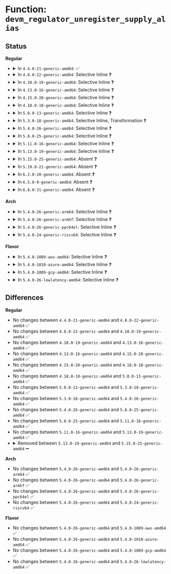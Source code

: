 # Function: <code>devm_regulator_unregister_supply_alias</code>

## Status
<b>Regular</b>
<ul>
<li>
<details>
<summary>In <code>4.4.0-21-generic-amd64</code>: ✅</summary>

```c
void devm_regulator_unregister_supply_alias(struct device * dev, const char * id)
```

```json
{
  "name": "devm_regulator_unregister_supply_alias",
  "collision_type": "Unique Global",
  "inline_type": "No",
  "funcs": [
    {
      "addr": 18446744071583951408,
      "name": "devm_regulator_unregister_supply_alias",
      "external": true,
      "loc": "drivers/regulator/devres.c:328",
      "file": "drivers/regulator/devres.c",
      "inline": "seen, unknown",
      "caller_inline": [],
      "caller_func": [
        "drivers/regulator/devres.c:devm_regulator_bulk_unregister_supply_alias",
        "drivers/regulator/devres.c:devm_regulator_bulk_register_supply_alias"
      ]
    }
  ],
  "symbols": [
    {
      "addr": 18446744071583951408,
      "name": "devm_regulator_unregister_supply_alias",
      "section": ".text",
      "bind": "STB_GLOBAL",
      "size": 102
    }
  ]
}
```
</details>
</li>
<li>
<details>
<summary>In <code>4.8.0-22-generic-amd64</code>: Selective Inline ❓</summary>

```c
void devm_regulator_unregister_supply_alias(struct device * dev, const char * id)
```

```json
{
  "name": "devm_regulator_unregister_supply_alias",
  "collision_type": "Unique Global",
  "inline_type": "Selective",
  "funcs": [
    {
      "addr": 18446744071584284560,
      "name": "devm_regulator_unregister_supply_alias",
      "external": true,
      "loc": "drivers/regulator/devres.c:331",
      "file": "drivers/regulator/devres.c",
      "inline": "not declared, inlined",
      "caller_inline": [],
      "caller_func": [
        "drivers/regulator/devres.c:devm_regulator_bulk_unregister_supply_alias",
        "drivers/regulator/devres.c:devm_regulator_bulk_register_supply_alias"
      ]
    }
  ],
  "symbols": [
    {
      "addr": 18446744071584284560,
      "name": "devm_regulator_unregister_supply_alias",
      "section": ".text",
      "bind": "STB_GLOBAL",
      "size": 102
    }
  ]
}
```
</details>
</li>
<li>
<details>
<summary>In <code>4.10.0-19-generic-amd64</code>: Selective Inline ❓</summary>

```c
void devm_regulator_unregister_supply_alias(struct device * dev, const char * id)
```

```json
{
  "name": "devm_regulator_unregister_supply_alias",
  "collision_type": "Unique Global",
  "inline_type": "Selective",
  "funcs": [
    {
      "addr": 18446744071584466400,
      "name": "devm_regulator_unregister_supply_alias",
      "external": true,
      "loc": "drivers/regulator/devres.c:328",
      "file": "drivers/regulator/devres.c",
      "inline": "not declared, inlined",
      "caller_inline": [],
      "caller_func": [
        "drivers/regulator/devres.c:devm_regulator_bulk_unregister_supply_alias",
        "drivers/regulator/devres.c:devm_regulator_bulk_register_supply_alias"
      ]
    }
  ],
  "symbols": [
    {
      "addr": 18446744071584466400,
      "name": "devm_regulator_unregister_supply_alias",
      "section": ".text",
      "bind": "STB_GLOBAL",
      "size": 102
    }
  ]
}
```
</details>
</li>
<li>
<details>
<summary>In <code>4.13.0-16-generic-amd64</code>: Selective Inline ❓</summary>

```c
void devm_regulator_unregister_supply_alias(struct device * dev, const char * id)
```

```json
{
  "name": "devm_regulator_unregister_supply_alias",
  "collision_type": "Unique Global",
  "inline_type": "Selective",
  "funcs": [
    {
      "addr": 18446744071584550912,
      "name": "devm_regulator_unregister_supply_alias",
      "external": true,
      "loc": "drivers/regulator/devres.c:314",
      "file": "drivers/regulator/devres.c",
      "inline": "not declared, inlined",
      "caller_inline": [],
      "caller_func": [
        "drivers/regulator/devres.c:devm_regulator_bulk_unregister_supply_alias",
        "drivers/regulator/devres.c:devm_regulator_bulk_register_supply_alias"
      ]
    }
  ],
  "symbols": [
    {
      "addr": 18446744071584550912,
      "name": "devm_regulator_unregister_supply_alias",
      "section": ".text",
      "bind": "STB_GLOBAL",
      "size": 87
    }
  ]
}
```
</details>
</li>
<li>
<details>
<summary>In <code>4.15.0-20-generic-amd64</code>: Selective Inline ❓</summary>

```c
void devm_regulator_unregister_supply_alias(struct device * dev, const char * id)
```

```json
{
  "name": "devm_regulator_unregister_supply_alias",
  "collision_type": "Unique Global",
  "inline_type": "Selective",
  "funcs": [
    {
      "addr": 18446744071584961184,
      "name": "devm_regulator_unregister_supply_alias",
      "external": true,
      "loc": "drivers/regulator/devres.c:314",
      "file": "drivers/regulator/devres.c",
      "inline": "not declared, inlined",
      "caller_inline": [],
      "caller_func": [
        "drivers/regulator/devres.c:devm_regulator_bulk_unregister_supply_alias",
        "drivers/regulator/devres.c:devm_regulator_bulk_register_supply_alias"
      ]
    }
  ],
  "symbols": [
    {
      "addr": 18446744071584961184,
      "name": "devm_regulator_unregister_supply_alias",
      "section": ".text",
      "bind": "STB_GLOBAL",
      "size": 87
    }
  ]
}
```
</details>
</li>
<li>
<details>
<summary>In <code>4.18.0-10-generic-amd64</code>: Selective Inline ❓</summary>

```c
void devm_regulator_unregister_supply_alias(struct device * dev, const char * id)
```

```json
{
  "name": "devm_regulator_unregister_supply_alias",
  "collision_type": "Unique Global",
  "inline_type": "Selective",
  "funcs": [
    {
      "addr": 18446744071585194144,
      "name": "devm_regulator_unregister_supply_alias",
      "external": true,
      "loc": "drivers/regulator/devres.c:314",
      "file": "drivers/regulator/devres.c",
      "inline": "not declared, inlined",
      "caller_inline": [],
      "caller_func": [
        "drivers/regulator/devres.c:devm_regulator_bulk_unregister_supply_alias",
        "drivers/regulator/devres.c:devm_regulator_bulk_register_supply_alias"
      ]
    }
  ],
  "symbols": [
    {
      "addr": 18446744071585194144,
      "name": "devm_regulator_unregister_supply_alias",
      "section": ".text",
      "bind": "STB_GLOBAL",
      "size": 87
    }
  ]
}
```
</details>
</li>
<li>
<details>
<summary>In <code>5.0.0-13-generic-amd64</code>: Selective Inline ❓</summary>

```c
void devm_regulator_unregister_supply_alias(struct device * dev, const char * id)
```

```json
{
  "name": "devm_regulator_unregister_supply_alias",
  "collision_type": "Unique Global",
  "inline_type": "Selective",
  "funcs": [
    {
      "addr": 18446744071585311680,
      "name": "devm_regulator_unregister_supply_alias",
      "external": true,
      "loc": "drivers/regulator/devres.c:314",
      "file": "drivers/regulator/devres.c",
      "inline": "not declared, inlined",
      "caller_inline": [],
      "caller_func": [
        "drivers/regulator/devres.c:devm_regulator_bulk_unregister_supply_alias",
        "drivers/regulator/devres.c:devm_regulator_bulk_register_supply_alias"
      ]
    }
  ],
  "symbols": [
    {
      "addr": 18446744071585311680,
      "name": "devm_regulator_unregister_supply_alias",
      "section": ".text",
      "bind": "STB_GLOBAL",
      "size": 87
    }
  ]
}
```
</details>
</li>
<li>
<details>
<summary>In <code>5.3.0-18-generic-amd64</code>: Selective Inline, Transformation ❓</summary>

```c
void devm_regulator_unregister_supply_alias(struct device * dev, const char * id)
```

```json
{
  "name": "devm_regulator_unregister_supply_alias",
  "collision_type": "Unique Global",
  "inline_type": "Selective",
  "funcs": [
    {
      "addr": 18446744071585524030,
      "name": "devm_regulator_unregister_supply_alias",
      "external": true,
      "loc": "drivers/regulator/devres.c:309",
      "file": "drivers/regulator/devres.c",
      "inline": "not declared, inlined",
      "caller_inline": [],
      "caller_func": [
        "drivers/regulator/devres.c:devm_regulator_bulk_unregister_supply_alias",
        "drivers/regulator/devres.c:devm_regulator_bulk_register_supply_alias"
      ]
    }
  ],
  "symbols": [
    {
      "addr": 18446744071585524030,
      "name": "devm_regulator_unregister_supply_alias.cold",
      "section": ".text",
      "bind": "STB_LOCAL",
      "size": 19
    },
    {
      "addr": 18446744071585523584,
      "name": "devm_regulator_unregister_supply_alias",
      "section": ".text",
      "bind": "STB_GLOBAL",
      "size": 89
    }
  ]
}
```
</details>
</li>
<li>
<details>
<summary>In <code>5.4.0-26-generic-amd64</code>: Selective Inline ❓</summary>

```c
void devm_regulator_unregister_supply_alias(struct device * dev, const char * id)
```

```json
{
  "name": "devm_regulator_unregister_supply_alias",
  "collision_type": "Unique Global",
  "inline_type": "Selective",
  "funcs": [
    {
      "addr": 18446744071585664752,
      "name": "devm_regulator_unregister_supply_alias",
      "external": true,
      "loc": "drivers/regulator/devres.c:309",
      "file": "drivers/regulator/devres.c",
      "inline": "not declared, inlined",
      "caller_inline": [],
      "caller_func": [
        "drivers/regulator/devres.c:devm_regulator_bulk_unregister_supply_alias",
        "drivers/regulator/devres.c:devm_regulator_bulk_register_supply_alias"
      ]
    }
  ],
  "symbols": [
    {
      "addr": 18446744071585664752,
      "name": "devm_regulator_unregister_supply_alias",
      "section": ".text",
      "bind": "STB_GLOBAL",
      "size": 87
    }
  ]
}
```
</details>
</li>
<li>
<details>
<summary>In <code>5.8.0-25-generic-amd64</code>: Selective Inline ❓</summary>

```c
void devm_regulator_unregister_supply_alias(struct device * dev, const char * id)
```

```json
{
  "name": "devm_regulator_unregister_supply_alias",
  "collision_type": "Unique Global",
  "inline_type": "Selective",
  "funcs": [
    {
      "addr": 18446744071586390486,
      "name": "devm_regulator_unregister_supply_alias",
      "external": true,
      "loc": "drivers/regulator/devres.c:309",
      "file": "drivers/regulator/devres.c",
      "inline": "not declared, inlined",
      "caller_inline": [
        "drivers/regulator/devres.c:devm_regulator_bulk_unregister_supply_alias",
        "drivers/regulator/devres.c:devm_regulator_bulk_unregister_supply_alias"
      ],
      "caller_func": [
        "drivers/regulator/devres.c:devm_regulator_bulk_register_supply_alias"
      ]
    }
  ],
  "symbols": [
    {
      "addr": 18446744071586390128,
      "name": "devm_regulator_unregister_supply_alias",
      "section": ".text",
      "bind": "STB_GLOBAL",
      "size": 87
    }
  ]
}
```
</details>
</li>
<li>
<details>
<summary>In <code>5.11.0-16-generic-amd64</code>: Selective Inline ❓</summary>

```c
void devm_regulator_unregister_supply_alias(struct device * dev, const char * id)
```

```json
{
  "name": "devm_regulator_unregister_supply_alias",
  "collision_type": "Unique Global",
  "inline_type": "Selective",
  "funcs": [
    {
      "addr": 18446744071586505462,
      "name": "devm_regulator_unregister_supply_alias",
      "external": true,
      "loc": "drivers/regulator/devres.c:311",
      "file": "drivers/regulator/devres.c",
      "inline": "not declared, inlined",
      "caller_inline": [
        "drivers/regulator/devres.c:devm_regulator_bulk_unregister_supply_alias",
        "drivers/regulator/devres.c:devm_regulator_bulk_unregister_supply_alias"
      ],
      "caller_func": [
        "drivers/regulator/devres.c:devm_regulator_bulk_register_supply_alias"
      ]
    }
  ],
  "symbols": [
    {
      "addr": 18446744071586505104,
      "name": "devm_regulator_unregister_supply_alias",
      "section": ".text",
      "bind": "STB_GLOBAL",
      "size": 87
    }
  ]
}
```
</details>
</li>
<li>
<details>
<summary>In <code>5.13.0-19-generic-amd64</code>: Selective Inline ❓</summary>

```c
void devm_regulator_unregister_supply_alias(struct device * dev, const char * id)
```

```json
{
  "name": "devm_regulator_unregister_supply_alias",
  "collision_type": "Unique Global",
  "inline_type": "Selective",
  "funcs": [
    {
      "addr": 18446744071586389622,
      "name": "devm_regulator_unregister_supply_alias",
      "external": true,
      "loc": "drivers/regulator/devres.c:311",
      "file": "drivers/regulator/devres.c",
      "inline": "not declared, inlined",
      "caller_inline": [
        "drivers/regulator/devres.c:devm_regulator_bulk_unregister_supply_alias",
        "drivers/regulator/devres.c:devm_regulator_bulk_unregister_supply_alias"
      ],
      "caller_func": [
        "drivers/regulator/devres.c:devm_regulator_bulk_register_supply_alias"
      ]
    }
  ],
  "symbols": [
    {
      "addr": 18446744071586389264,
      "name": "devm_regulator_unregister_supply_alias",
      "section": ".text",
      "bind": "STB_GLOBAL",
      "size": 87
    }
  ]
}
```
</details>
</li>
<li>
<details>
<summary>In <code>5.15.0-25-generic-amd64</code>: Absent ❓</summary>

```json
{
  "name": "devm_regulator_unregister_supply_alias",
  "collision_type": "Unique Static",
  "inline_type": "Full",
  "funcs": [
    {
      "addr": 18446744071592444953,
      "name": "devm_regulator_unregister_supply_alias",
      "external": false,
      "loc": "drivers/regulator/devres.c:270",
      "file": "drivers/regulator/devres.c",
      "inline": "not declared, inlined",
      "caller_inline": [
        "drivers/regulator/devres.c:devm_regulator_bulk_register_supply_alias"
      ],
      "caller_func": []
    }
  ],
  "symbols": []
}
```
</details>
</li>
<li>
<details>
<summary>In <code>5.19.0-21-generic-amd64</code>: Absent ❓</summary>

```json
{
  "name": "devm_regulator_unregister_supply_alias",
  "collision_type": "Unique Static",
  "inline_type": "Full",
  "funcs": [
    {
      "addr": 18446744071594312988,
      "name": "devm_regulator_unregister_supply_alias",
      "external": false,
      "loc": "drivers/regulator/devres.c:270",
      "file": "drivers/regulator/devres.c",
      "inline": "not declared, inlined",
      "caller_inline": [
        "drivers/regulator/devres.c:devm_regulator_bulk_register_supply_alias"
      ],
      "caller_func": []
    }
  ],
  "symbols": []
}
```
</details>
</li>
<li>
<details>
<summary>In <code>6.2.0-20-generic-amd64</code>: Absent ❓</summary>

```json
{
  "name": "devm_regulator_unregister_supply_alias",
  "collision_type": "Unique Static",
  "inline_type": "Full",
  "funcs": [
    {
      "addr": 18446744071589612759,
      "name": "devm_regulator_unregister_supply_alias",
      "external": false,
      "loc": "drivers/regulator/devres.c:492",
      "file": "drivers/regulator/devres.c",
      "inline": "not declared, inlined",
      "caller_inline": [
        "drivers/regulator/devres.c:devm_regulator_bulk_register_supply_alias"
      ],
      "caller_func": []
    }
  ],
  "symbols": []
}
```
</details>
</li>
<li>
<details>
<summary>In <code>6.5.0-9-generic-amd64</code>: Absent ❓</summary>

```json
{
  "name": "devm_regulator_unregister_supply_alias",
  "collision_type": "Unique Static",
  "inline_type": "Full",
  "funcs": [
    {
      "addr": 18446744071589916295,
      "name": "devm_regulator_unregister_supply_alias",
      "external": false,
      "loc": "drivers/regulator/devres.c:492",
      "file": "drivers/regulator/devres.c",
      "inline": "not declared, inlined",
      "caller_inline": [
        "drivers/regulator/devres.c:devm_regulator_bulk_register_supply_alias"
      ],
      "caller_func": []
    }
  ],
  "symbols": []
}
```
</details>
</li>
<li>
<details>
<summary>In <code>6.8.0-31-generic-amd64</code>: Absent ❓</summary>

```json
{
  "name": "devm_regulator_unregister_supply_alias",
  "collision_type": "Unique Static",
  "inline_type": "Full",
  "funcs": [
    {
      "addr": 18446744071590254327,
      "name": "devm_regulator_unregister_supply_alias",
      "external": false,
      "loc": "drivers/regulator/devres.c:492",
      "file": "drivers/regulator/devres.c",
      "inline": "not declared, inlined",
      "caller_inline": [
        "drivers/regulator/devres.c:devm_regulator_bulk_register_supply_alias"
      ],
      "caller_func": []
    }
  ],
  "symbols": []
}
```
</details>
</li>
</ul>
<b>Arch</b>
<ul>
<li>
<details>
<summary>In <code>5.4.0-26-generic-arm64</code>: Selective Inline ❓</summary>

```c
void devm_regulator_unregister_supply_alias(struct device * dev, const char * id)
```

```json
{
  "name": "devm_regulator_unregister_supply_alias",
  "collision_type": "Unique Global",
  "inline_type": "Selective",
  "funcs": [
    {
      "addr": 18446603336498326656,
      "name": "devm_regulator_unregister_supply_alias",
      "external": true,
      "loc": "drivers/regulator/devres.c:309",
      "file": "drivers/regulator/devres.c",
      "inline": "not declared, inlined",
      "caller_inline": [],
      "caller_func": [
        "drivers/regulator/devres.c:devm_regulator_bulk_unregister_supply_alias",
        "drivers/regulator/devres.c:devm_regulator_bulk_register_supply_alias"
      ]
    }
  ],
  "symbols": [
    {
      "addr": 18446603336498326656,
      "name": "devm_regulator_unregister_supply_alias",
      "section": ".text",
      "bind": "STB_GLOBAL",
      "size": 128
    }
  ]
}
```
</details>
</li>
<li>
<details>
<summary>In <code>5.4.0-26-generic-armhf</code>: Selective Inline ❓</summary>

```c
void devm_regulator_unregister_supply_alias(struct device * dev, const char * id)
```

```json
{
  "name": "devm_regulator_unregister_supply_alias",
  "collision_type": "Unique Global",
  "inline_type": "Selective",
  "funcs": [
    {
      "addr": 3231007168,
      "name": "devm_regulator_unregister_supply_alias",
      "external": true,
      "loc": "drivers/regulator/devres.c:309",
      "file": "drivers/regulator/devres.c",
      "inline": "not declared, inlined",
      "caller_inline": [],
      "caller_func": [
        "drivers/regulator/devres.c:devm_regulator_bulk_unregister_supply_alias",
        "drivers/regulator/devres.c:devm_regulator_bulk_register_supply_alias"
      ]
    }
  ],
  "symbols": [
    {
      "addr": 3231007168,
      "name": "devm_regulator_unregister_supply_alias",
      "section": ".text",
      "bind": "STB_GLOBAL",
      "size": 152
    }
  ]
}
```
</details>
</li>
<li>
<details>
<summary>In <code>5.4.0-26-generic-ppc64el</code>: Selective Inline ❓</summary>

```c
void devm_regulator_unregister_supply_alias(struct device * dev, const char * id)
```

```json
{
  "name": "devm_regulator_unregister_supply_alias",
  "collision_type": "Unique Global",
  "inline_type": "Selective",
  "funcs": [
    {
      "addr": 13835058055291504416,
      "name": "devm_regulator_unregister_supply_alias",
      "external": true,
      "loc": "drivers/regulator/devres.c:309",
      "file": "drivers/regulator/devres.c",
      "inline": "not declared, inlined",
      "caller_inline": [],
      "caller_func": [
        "drivers/regulator/devres.c:devm_regulator_bulk_unregister_supply_alias",
        "drivers/regulator/devres.c:devm_regulator_bulk_register_supply_alias"
      ]
    }
  ],
  "symbols": [
    {
      "addr": 13835058055291504416,
      "name": "devm_regulator_unregister_supply_alias",
      "section": ".text",
      "bind": "STB_GLOBAL",
      "size": 136
    }
  ]
}
```
</details>
</li>
<li>
<details>
<summary>In <code>5.4.0-24-generic-riscv64</code>: Selective Inline ❓</summary>

```c
void devm_regulator_unregister_supply_alias(struct device * dev, const char * id)
```

```json
{
  "name": "devm_regulator_unregister_supply_alias",
  "collision_type": "Unique Global",
  "inline_type": "Selective",
  "funcs": [
    {
      "addr": 18446743936276015276,
      "name": "devm_regulator_unregister_supply_alias",
      "external": true,
      "loc": "drivers/regulator/devres.c:309",
      "file": "drivers/regulator/devres.c",
      "inline": "not declared, inlined",
      "caller_inline": [],
      "caller_func": [
        "drivers/regulator/devres.c:devm_regulator_bulk_unregister_supply_alias",
        "drivers/regulator/devres.c:devm_regulator_bulk_register_supply_alias"
      ]
    }
  ],
  "symbols": [
    {
      "addr": 18446743936276015276,
      "name": "devm_regulator_unregister_supply_alias",
      "section": ".text",
      "bind": "STB_GLOBAL",
      "size": 80
    }
  ]
}
```
</details>
</li>
</ul>
<b>Flavor</b>
<ul>
<li>
<details>
<summary>In <code>5.4.0-1009-aws-amd64</code>: Selective Inline ❓</summary>

```c
void devm_regulator_unregister_supply_alias(struct device * dev, const char * id)
```

```json
{
  "name": "devm_regulator_unregister_supply_alias",
  "collision_type": "Unique Global",
  "inline_type": "Selective",
  "funcs": [
    {
      "addr": 18446744071585425776,
      "name": "devm_regulator_unregister_supply_alias",
      "external": true,
      "loc": "drivers/regulator/devres.c:309",
      "file": "drivers/regulator/devres.c",
      "inline": "not declared, inlined",
      "caller_inline": [],
      "caller_func": [
        "drivers/regulator/devres.c:devm_regulator_bulk_unregister_supply_alias",
        "drivers/regulator/devres.c:devm_regulator_bulk_register_supply_alias"
      ]
    }
  ],
  "symbols": [
    {
      "addr": 18446744071585425776,
      "name": "devm_regulator_unregister_supply_alias",
      "section": ".text",
      "bind": "STB_GLOBAL",
      "size": 87
    }
  ]
}
```
</details>
</li>
<li>
<details>
<summary>In <code>5.4.0-1010-azure-amd64</code>: Selective Inline ❓</summary>

```c
void devm_regulator_unregister_supply_alias(struct device * dev, const char * id)
```

```json
{
  "name": "devm_regulator_unregister_supply_alias",
  "collision_type": "Unique Global",
  "inline_type": "Selective",
  "funcs": [
    {
      "addr": 18446744071585295824,
      "name": "devm_regulator_unregister_supply_alias",
      "external": true,
      "loc": "drivers/regulator/devres.c:309",
      "file": "drivers/regulator/devres.c",
      "inline": "not declared, inlined",
      "caller_inline": [],
      "caller_func": [
        "drivers/regulator/devres.c:devm_regulator_bulk_unregister_supply_alias",
        "drivers/regulator/devres.c:devm_regulator_bulk_register_supply_alias"
      ]
    }
  ],
  "symbols": [
    {
      "addr": 18446744071585295824,
      "name": "devm_regulator_unregister_supply_alias",
      "section": ".text",
      "bind": "STB_GLOBAL",
      "size": 87
    }
  ]
}
```
</details>
</li>
<li>
<details>
<summary>In <code>5.4.0-1009-gcp-amd64</code>: Selective Inline ❓</summary>

```c
void devm_regulator_unregister_supply_alias(struct device * dev, const char * id)
```

```json
{
  "name": "devm_regulator_unregister_supply_alias",
  "collision_type": "Unique Global",
  "inline_type": "Selective",
  "funcs": [
    {
      "addr": 18446744071585615152,
      "name": "devm_regulator_unregister_supply_alias",
      "external": true,
      "loc": "drivers/regulator/devres.c:309",
      "file": "drivers/regulator/devres.c",
      "inline": "not declared, inlined",
      "caller_inline": [],
      "caller_func": [
        "drivers/regulator/devres.c:devm_regulator_bulk_unregister_supply_alias",
        "drivers/regulator/devres.c:devm_regulator_bulk_register_supply_alias"
      ]
    }
  ],
  "symbols": [
    {
      "addr": 18446744071585615152,
      "name": "devm_regulator_unregister_supply_alias",
      "section": ".text",
      "bind": "STB_GLOBAL",
      "size": 87
    }
  ]
}
```
</details>
</li>
<li>
<details>
<summary>In <code>5.4.0-26-lowlatency-amd64</code>: Selective Inline ❓</summary>

```c
void devm_regulator_unregister_supply_alias(struct device * dev, const char * id)
```

```json
{
  "name": "devm_regulator_unregister_supply_alias",
  "collision_type": "Unique Global",
  "inline_type": "Selective",
  "funcs": [
    {
      "addr": 18446744071585723280,
      "name": "devm_regulator_unregister_supply_alias",
      "external": true,
      "loc": "drivers/regulator/devres.c:309",
      "file": "drivers/regulator/devres.c",
      "inline": "not declared, inlined",
      "caller_inline": [],
      "caller_func": [
        "drivers/regulator/devres.c:devm_regulator_bulk_unregister_supply_alias",
        "drivers/regulator/devres.c:devm_regulator_bulk_register_supply_alias"
      ]
    }
  ],
  "symbols": [
    {
      "addr": 18446744071585723280,
      "name": "devm_regulator_unregister_supply_alias",
      "section": ".text",
      "bind": "STB_GLOBAL",
      "size": 87
    }
  ]
}
```
</details>
</li>
</ul>

## Differences
<b>Regular</b>
<ul>
<li>
No changes between <code>4.4.0-21-generic-amd64</code> and <code>4.8.0-22-generic-amd64</code> ✅
</li>
<li>
No changes between <code>4.8.0-22-generic-amd64</code> and <code>4.10.0-19-generic-amd64</code> ✅
</li>
<li>
No changes between <code>4.10.0-19-generic-amd64</code> and <code>4.13.0-16-generic-amd64</code> ✅
</li>
<li>
No changes between <code>4.13.0-16-generic-amd64</code> and <code>4.15.0-20-generic-amd64</code> ✅
</li>
<li>
No changes between <code>4.15.0-20-generic-amd64</code> and <code>4.18.0-10-generic-amd64</code> ✅
</li>
<li>
No changes between <code>4.18.0-10-generic-amd64</code> and <code>5.0.0-13-generic-amd64</code> ✅
</li>
<li>
No changes between <code>5.0.0-13-generic-amd64</code> and <code>5.3.0-18-generic-amd64</code> ✅
</li>
<li>
No changes between <code>5.3.0-18-generic-amd64</code> and <code>5.4.0-26-generic-amd64</code> ✅
</li>
<li>
No changes between <code>5.4.0-26-generic-amd64</code> and <code>5.8.0-25-generic-amd64</code> ✅
</li>
<li>
No changes between <code>5.8.0-25-generic-amd64</code> and <code>5.11.0-16-generic-amd64</code> ✅
</li>
<li>
No changes between <code>5.11.0-16-generic-amd64</code> and <code>5.13.0-19-generic-amd64</code> ✅
</li>
<li>
<details>
<summary>Removed between <code>5.13.0-19-generic-amd64</code> and <code>5.15.0-25-generic-amd64</code> ➖</summary>

```c
void devm_regulator_unregister_supply_alias(struct device * dev, const char * id)
```
</details>
</li>
</ul>
<b>Arch</b>
<ul>
<li>
No changes between <code>5.4.0-26-generic-amd64</code> and <code>5.4.0-26-generic-arm64</code> ✅
</li>
<li>
No changes between <code>5.4.0-26-generic-amd64</code> and <code>5.4.0-26-generic-armhf</code> ✅
</li>
<li>
No changes between <code>5.4.0-26-generic-amd64</code> and <code>5.4.0-26-generic-ppc64el</code> ✅
</li>
<li>
No changes between <code>5.4.0-26-generic-amd64</code> and <code>5.4.0-24-generic-riscv64</code> ✅
</li>
</ul>
<b>Flavor</b>
<ul>
<li>
No changes between <code>5.4.0-26-generic-amd64</code> and <code>5.4.0-1009-aws-amd64</code> ✅
</li>
<li>
No changes between <code>5.4.0-26-generic-amd64</code> and <code>5.4.0-1010-azure-amd64</code> ✅
</li>
<li>
No changes between <code>5.4.0-26-generic-amd64</code> and <code>5.4.0-1009-gcp-amd64</code> ✅
</li>
<li>
No changes between <code>5.4.0-26-generic-amd64</code> and <code>5.4.0-26-lowlatency-amd64</code> ✅
</li>
</ul>
